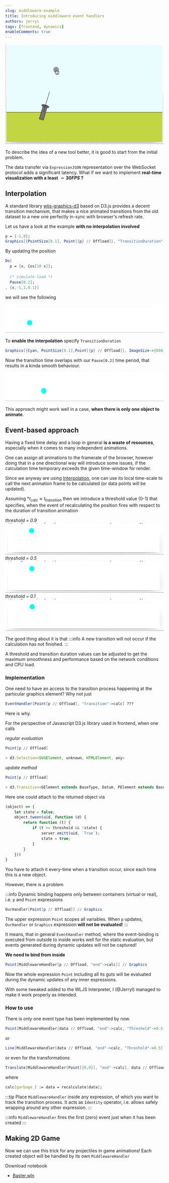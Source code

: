 ```yaml
---
slug: middleware-example
title: Introducing middleware event handlers
authors: jerryi
tags: [frontend, dynamics]
enableComments: true
---
```


![](ezgif.com-video-to-gif-25.gif)


To describe the idea of a new tool better, it is good to start from the initial problem. 






The data transfer via `ExpressionJSON` representation over the WebSocket protocol adds a significant latency. What if we want to implement __real-time visualization with a least  $\sim 30FPS$ ?__

<!--truncate-->

## Interpolation
A standard library [wljs-graphics-d3](https://github.com/JerryI/wljs-graphics-d3) based on D3.js provides a decent transition mechanism, that makes a nice animated transitions from the old dataset to a new one perfectly in-sync with browser's refresh rate.

Let us have a look at the example __with no interpolation involved__

```mathematica
p = {-1,0};
Graphics[{PointSize[0.1], Point[{p} // Offload]}, "TransitionDuration"->0.1]
```

By updating the position 

```mathematica
Do[
  p = {x, Cos[10 x]}; 
  
  (* simulate load *)
  Pause[0.2];
, {x,-1,1,0.1}]
```

we will see the following

![](ezgif.com-video-to-gif-19.gif)

To __enable the interpolation__ specify `TransitionDuration`

```mathematica
Graphics[{Cyan, PointSize[0.1],Point[{p} // Offload]}, ImageSize->{600,100}, "TransitionDuration"->300, "TransitionType"->"Linear"]
```

Now the transition time overlaps with our `Pause[0.2]` time period, that results in a kinda smooth behaviour. 

![](ezgif.com-video-to-gif-20.gif)

This approach might work well in a case, __when there is only one object to animate__.

## Event-based approach

Having a fixed time delay and a loop in general __is a waste of resources__, especially when it comes to many independent animations. 

One can assign all animations to the framerate of the browser, however doing that in a one directional way will introduce some issues, if the calculation time temporary exceeds the given time-window for render.

Since we anyway are using [Interpolation](#Interpolation), one can use its local time-scale to call the next animation frame to be calculated (or data points will be updated).

Assuming *$t_{calc} \approx t_{transition}$ then we introduce a threshold value (0-1) that specifies, when the event of recalculating the position fires with respect to the duration of transition animation

*threshold = 0.9*
![](ezgif.com-video-to-gif-22.gif)
*threshold = 0.5*
![](ezgif.com-video-to-gif-23.gif)
*threshold = 0.1*
![](ezgif.com-video-to-gif-24.gif)

The good thing about it is that 
:::info
A new transition will not occur if the calculation has not finished. 
:::

A threshold and transition duration values can be adjusted to get the maximum smoothness and performance based on the network conditions and CPU load.

### Implementation
One need to have an access to the transition process happening at the particular graphics element? Why not just

```mathematica
EventHandler[Point[p // Offload], "transition"->calc] ???
```

Here is why.

For the perspective of Javascript D3.js library used in frontend, when one calls

*regular evaluation*
```mathematica
Point[p // Offload]
```
```javascript
> d3.Selection<SVGElement, unknown, HTMLElement, any>
```

*update method*
```mathematica
Point[p // Offload]
```
```javascript
> d3.Transition<GElement extends BaseType, Datum, PElement extends BaseType, PDatum>
```

Here one could attach to the returned object via

```javascript
(object) => {
	let state = false;
	object.tween(uid, function (d) {
		return function (t) {
			if (t >= threshold && !state) {
				server.emitt(uid, `True`);
				state = true;
			}
		}
	}))
}
```

You have to attach it every-time when a transition occur, since each time this is a new object.

However, there is a problem

:::info
Dynamic binding happens only between containers (virtual or real), i.e. `p` and `Point` expressions

```mathematica
OurHandler[Point[p // Offload]] // Graphics
```

The upper expression `Point` scopes all variables. When `p` updates, `OurHandler` or `Graphics` expression __will not be evaluated__!
:::

It means, that in general `EventHandler` method, where the event-binding is executed from outside to inside works well for the static evaluation, but events generated during dynamic updates will not be captured!

__We need to bind from inside__

```mathematica
Point[MiddlewareHandler[p // Offload, "end"->calc]] // Graphics
```

Now the whole expression `Point` including all its guts will be evaluated during the dynamic updates of any inner expressions.

With some tweaked added to the WLJS Interpreter, I (@JerryI) managed to make it work properly as intended. 

### How to use
There is only one event type has been implemented by now.

```mathematica
Point[MiddlewareHandler[data // Offload, "end"->calc, "Threshold"->0.5]] // Graphics
```

or

```mathematica
Line[MiddlewareHandler[data // Offload, "end"->calc, "Threshold"->0.5]]
```

or even for the transformations

```mathematica
Translate[MiddlewareHandler[Point[{0,0}], "end"->calc], data // Offload]
```

where

```mathematica
calc[garbage_] := data = recalculate[data];
```

:::tip
Place `MiddlewareHandler` inside any expression, of which you want to track the transition process. It acts as `Identity` operator, i.e. allows safely wrapping around any other expression. 
:::

:::info
`MiddlewareHandler` fires the first (zero) event just when it has been created
:::

## Making 2D Game
Now we can use this trick for any projectiles in game animations! Each created object will be handled by its own `MiddlewareHandler`



Download notebook
- [Baster.wln](Baster.wln)
